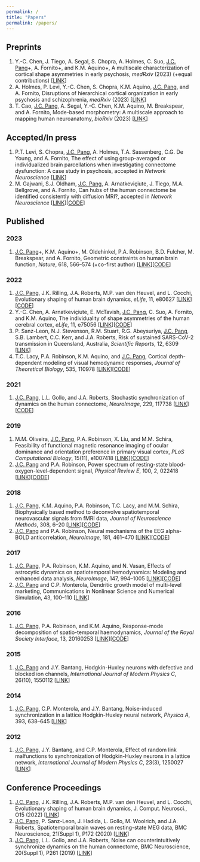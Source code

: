 ```yaml
---
permalink: /
title: "Papers"
permalink: /papers/
---
```


## Preprints
1. Y.-C. Chen, J. Tiego, A. Segal, S. Chopra, A. Holmes, C. Suo, <ins>J.C. Pang</ins>+, A. Fornito+, and K.M. Aquino+, A multiscale characterization of cortical shape asymmetries in early psychosis, *medRxiv* (2023) (+equal contributions) [[LINK](https://www.medrxiv.org/content/10.1101/2023.04.29.23289297v1)]
2. A. Holmes, P. Levi, Y.-C. Chen, S. Chopra, K.M. Aquino, <ins>J.C. Pang</ins>, and A. Fornito, Disruptions of hierarchical cortical organization in early psychosis and schizophrenia, *medRxiv* (2023) [[LINK](https://www.medrxiv.org/content/10.1101/2023.05.02.23289376v1)]
3. T. Cao, <ins>J.C. Pang</ins>, A. Segal, Y.-C. Chen, K.M. Aquino, M. Breakspear, and A. Fornito, Mode-based morphometry: A multiscale approach to mapping human neuroanatomy, *bioRxiv* (2023) [[LINK](https://www.biorxiv.org/content/10.1101/2023.02.26.529328v1)]

## Accepted/In press
1. P.T. Levi, S. Chopra, <ins>J.C. Pang</ins>, A. Holmes, T.A. Sassenberg, C.G. De Young, and A. Fornito, The effect of using group-averaged or individualized brain parcellations when investigating connectome dysfunction: A case study in psychosis, accepted in *Network Neuroscience* [[LINK](https://doi.org/10.1162/netn_a_00329)]
2. M. Gajwani, S.J. Oldham, <ins>J.C. Pang</ins>, A. Arnatkeviçiute, J. Tiego, M.A. Bellgrove, and A. Fornito, Can hubs of the human connectome be identified consistently with diffusion MRI?, accepted in *Network Neuroscience* [[LINK](https://doi.org/10.1162/netn_a_00324)][[CODE](https://github.com/BMHLab/DegreeVariability)]

## Published
### 2023  
1. <ins>J.C. Pang</ins>+, K.M. Aquino+, M. Oldehinkel, P.A. Robinson, B.D. Fulcher, M. Breakspear, and A. Fornito, Geometric constraints on human brain function, *Nature*, 618, 566–574 (+co-first author) [[LINK](https://doi.org/10.1038/s41586-023-06098-1)][[CODE](https://github.com/NSBLab/BrainEigenmodes)]

### 2022
1. <ins>J.C. Pang</ins>, J.K. Rilling, J.A. Roberts, M.P. van den Heuvel, and L. Cocchi, Evolutionary shaping of human brain dynamics, *eLife*, 11, e80627 [[LINK](https://doi.org/10.7554/eLife.80627)][[CODE](https://github.com/jchrispang/evolution-brain-tuning)]
2. Y.-C. Chen, A. Arnatkeviçiute, E. McTavish, <ins>J.C. Pang</ins>, C. Suo, A. Fornito, and K.M. Aquino, The individuality of shape asymmetries of the human cerebral cortex, *eLife*, 11, e75056 [[LINK](https://doi.org/10.7554/eLife.75056)][[CODE](https://github.com/cyctbdbw/Shape-Asymmetry-Signature)]
3. P. Sanz-Leon, N.J. Stevenson, R.M. Stuart, R.G. Abeysuriya, <ins>J.C. Pang</ins>, S.B. Lambert, C.C. Kerr, and J.A. Roberts, Risk of sustained SARS-CoV-2 transmission in Queensland, Australia, *Scientific Reports*, 12, 6309 [[LINK](https://doi.org/10.1038/s41598-022-10349-y)]
4. T.C. Lacy, P.A. Robinson, K.M. Aquino, and <ins>J.C. Pang</ins>, Cortical depth-dependent modeling of visual hemodynamic responses, *Journal of Theoretical Biology*, 535, 110978 [[LINK](https://doi.org/10.1016/j.jtbi.2021.110978)][[CODE](https://github.com/BrainDynamicsUSYD/hemodynamics-layers)]

### 2021
1. <ins>J.C. Pang</ins>, L.L. Gollo, and J.A. Roberts, Stochastic synchronization of dynamics on the human connectome, *NeuroImage*, 229, 117738 [[LINK](https://doi.org/10.1016/j.neuroimage.2021.117738)][[CODE](https://github.com/jchrispang/stochastic-sync)]

### 2019
1. M.M. Oliveira, <ins>J.C. Pang</ins>, P.A. Robinson, X. Liu, and M.M. Schira, Feasibility of functional magnetic resonance imaging of ocular dominance and orientation preference in primary visual cortex, *PLoS Computational Biology*, 15(11), e1007418 [[LINK](https://doi.org/10.1371/journal.pcbi.1007418)][[CODE](https://github.com/BrainDynamicsUSYD/Project_ODOP)]
2. <ins>J.C. Pang</ins> and P.A. Robinson, Power spectrum of resting-state blood-oxygen-level-dependent signal, *Physical Review E*, 100, 2, 022418 [[LINK](https://doi.org/10.1103/PhysRevE.100.022418)][[CODE](https://github.com/jchrispang/spectrum_BOLD)]

### 2018
1. <ins>J.C. Pang</ins>, K.M. Aquino, P.A. Robinson, T.C. Lacy, and M.M. Schira, Biophysically based method to deconvolve spatiotemporal neurovascular signals from fMRI data, *Journal of Neuroscience Methods*, 308, 6–20 [[LINK](https://doi.org/10.1016/j.jneumeth.2018.07.009)][[CODE](https://github.com/BrainDynamicsUSYD/BrainPalimpsest)]
2. <ins>J.C. Pang</ins> and P.A. Robinson, Neural mechanisms of the EEG alpha-BOLD anticorrelation, *NeuroImage*, 181, 461–470 [[LINK](https://doi.org/10.1016/j.neuroimage.2018.07.031)][[CODE](https://github.com/jchrispang/EEGalpha_BOLD)]

### 2017
1. <ins>J.C. Pang</ins>, P.A. Robinson, K.M. Aquino, and N. Vasan, Effects of astrocytic dynamics on spatiotemporal hemodynamics: Modeling and enhanced data analysis, *NeuroImage*, 147, 994–1005 [[LINK](https://doi.org/10.1016/j.neuroimage.2016.10.023)][[CODE](https://github.com/jchrispang/astrocyte_hemodynamics)]
2. <ins>J.C. Pang</ins> and C.P. Monterola, Dendritic growth model of multi-level marketing, Communications in Nonlinear Science and Numerical Simulation, 43, 100–110 [[LINK](https://doi.org/10.1016/j.cnsns.2016.06.030)]

### 2016
1. <ins>J.C. Pang</ins>, P.A. Robinson, and K.M. Aquino, Response-mode decomposition of spatio-temporal haemodynamics, *Journal of the Royal Society Interface*, 13, 20160253 [[LINK](https://doi.org/10.1098/rsif.2016.0253)][[CODE](https://github.com/jchrispang/response_decomposition)]

### 2015
1. <ins>J.C. Pang</ins> and J.Y. Bantang, Hodgkin-Huxley neurons with defective and blocked ion channels, *International Journal of Modern Physics C*, 26(10), 1550112 [[LINK](https://doi.org/10.1142/S0129183115501120)]

### 2014
1. <ins>J.C. Pang</ins>, C.P. Monterola, and J.Y. Bantang, Noise-induced synchronization in a lattice Hodgkin-Huxley neural network, *Physica A*, 393, 638–645 [[LINK](https://doi.org/10.1016/j.physa.2013.08.069)]

### 2012
1. <ins>J.C. Pang</ins>, J.Y. Bantang, and C.P. Monterola, Effect of random link malfunctions to synchronization of Hodgkin-Huxley neurons in a lattice network, *International Journal of Modern Physics C*, 23(3), 1250027 [[LINK](https://doi.org/10.1142/S0129183112500271)]

## Conference Proceedings
1. <ins>J.C. Pang</ins>, J.K. Rilling, J.A. Roberts, M.P. van den Heuvel, and L. Cocchi, Evolutionary shaping of human brain dynamics, J. Comput. Neurosci., O15 (2022) [[LINK](https://doi.org/10.1007/s10827-022-00841-9)]
2. <ins>J.C. Pang</ins>, P. Sanz-Leon, J. Hadida, L. Gollo, M. Woolrich, and J.A. Roberts, Spatiotemporal brain waves on resting-state MEG data, BMC Neuroscience, 21(Suppl 1), P172 (2020) [[LINK](https://doi.org/10.1186/s12868-020-00593-1)]
3. <ins>J.C. Pang</ins>, L.L. Gollo, and J.A. Roberts, Noise can counterintuitively synchronize dynamics on the human connectome, BMC Neuroscience, 20(Suppl 1), P261 (2019) [[LINK](https://doi.org/10.1186/s12868-019-0538-0)]
